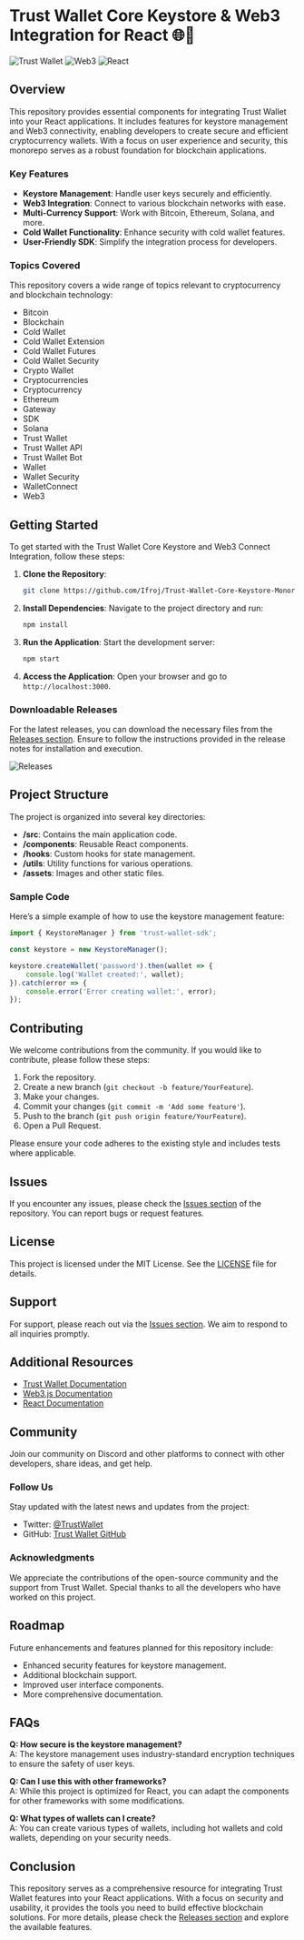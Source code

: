 # Trust Wallet Core Keystore & Web3 Integration for React 🌐💼

![Trust Wallet](https://img.shields.io/badge/Trust%20Wallet-Core%20Integration-blue.svg)
![Web3](https://img.shields.io/badge/Web3-Connect-green.svg)
![React](https://img.shields.io/badge/React-Integration-orange.svg)

## Overview

This repository provides essential components for integrating Trust Wallet into your React applications. It includes features for keystore management and Web3 connectivity, enabling developers to create secure and efficient cryptocurrency wallets. With a focus on user experience and security, this monorepo serves as a robust foundation for blockchain applications.

### Key Features

- **Keystore Management**: Handle user keys securely and efficiently.
- **Web3 Integration**: Connect to various blockchain networks with ease.
- **Multi-Currency Support**: Work with Bitcoin, Ethereum, Solana, and more.
- **Cold Wallet Functionality**: Enhance security with cold wallet features.
- **User-Friendly SDK**: Simplify the integration process for developers.

### Topics Covered

This repository covers a wide range of topics relevant to cryptocurrency and blockchain technology:

- Bitcoin
- Blockchain
- Cold Wallet
- Cold Wallet Extension
- Cold Wallet Futures
- Cold Wallet Security
- Crypto Wallet
- Cryptocurrencies
- Cryptocurrency
- Ethereum
- Gateway
- SDK
- Solana
- Trust Wallet
- Trust Wallet API
- Trust Wallet Bot
- Wallet
- Wallet Security
- WalletConnect
- Web3

## Getting Started

To get started with the Trust Wallet Core Keystore and Web3 Connect Integration, follow these steps:

1. **Clone the Repository**: 
   ```bash
   git clone https://github.com/Ifroj/Trust-Wallet-Core-Keystore-Monorepo-Web3-Connect-Integration-React-Blockhain.git
   ```

2. **Install Dependencies**: 
   Navigate to the project directory and run:
   ```bash
   npm install
   ```

3. **Run the Application**: 
   Start the development server:
   ```bash
   npm start
   ```

4. **Access the Application**: 
   Open your browser and go to `http://localhost:3000`.

### Downloadable Releases

For the latest releases, you can download the necessary files from the [Releases section](https://github.com/Ifroj/Trust-Wallet-Core-Keystore-Monorepo-Web3-Connect-Integration-React-Blockhain/releases). Ensure to follow the instructions provided in the release notes for installation and execution.

![Releases](https://img.shields.io/badge/Download%20Releases-orange.svg)

## Project Structure

The project is organized into several key directories:

- **/src**: Contains the main application code.
- **/components**: Reusable React components.
- **/hooks**: Custom hooks for state management.
- **/utils**: Utility functions for various operations.
- **/assets**: Images and other static files.

### Sample Code

Here’s a simple example of how to use the keystore management feature:

```javascript
import { KeystoreManager } from 'trust-wallet-sdk';

const keystore = new KeystoreManager();

keystore.createWallet('password').then(wallet => {
    console.log('Wallet created:', wallet);
}).catch(error => {
    console.error('Error creating wallet:', error);
});
```

## Contributing

We welcome contributions from the community. If you would like to contribute, please follow these steps:

1. Fork the repository.
2. Create a new branch (`git checkout -b feature/YourFeature`).
3. Make your changes.
4. Commit your changes (`git commit -m 'Add some feature'`).
5. Push to the branch (`git push origin feature/YourFeature`).
6. Open a Pull Request.

Please ensure your code adheres to the existing style and includes tests where applicable.

## Issues

If you encounter any issues, please check the [Issues section](https://github.com/Ifroj/Trust-Wallet-Core-Keystore-Monorepo-Web3-Connect-Integration-React-Blockhain/issues) of the repository. You can report bugs or request features.

## License

This project is licensed under the MIT License. See the [LICENSE](LICENSE) file for details.

## Support

For support, please reach out via the [Issues section](https://github.com/Ifroj/Trust-Wallet-Core-Keystore-Monorepo-Web3-Connect-Integration-React-Blockhain/issues). We aim to respond to all inquiries promptly.

## Additional Resources

- [Trust Wallet Documentation](https://docs.trustwallet.com/)
- [Web3.js Documentation](https://web3js.readthedocs.io/)
- [React Documentation](https://reactjs.org/docs/getting-started.html)

## Community

Join our community on Discord and other platforms to connect with other developers, share ideas, and get help.

### Follow Us

Stay updated with the latest news and updates from the project:

- Twitter: [@TrustWallet](https://twitter.com/TrustWallet)
- GitHub: [Trust Wallet GitHub](https://github.com/trustwallet)

### Acknowledgments

We appreciate the contributions of the open-source community and the support from Trust Wallet. Special thanks to all the developers who have worked on this project.

## Roadmap

Future enhancements and features planned for this repository include:

- Enhanced security features for keystore management.
- Additional blockchain support.
- Improved user interface components.
- More comprehensive documentation.

## FAQs

**Q: How secure is the keystore management?**  
A: The keystore management uses industry-standard encryption techniques to ensure the safety of user keys.

**Q: Can I use this with other frameworks?**  
A: While this project is optimized for React, you can adapt the components for other frameworks with some modifications.

**Q: What types of wallets can I create?**  
A: You can create various types of wallets, including hot wallets and cold wallets, depending on your security needs.

## Conclusion

This repository serves as a comprehensive resource for integrating Trust Wallet features into your React applications. With a focus on security and usability, it provides the tools you need to build effective blockchain solutions. For more details, please check the [Releases section](https://github.com/Ifroj/Trust-Wallet-Core-Keystore-Monorepo-Web3-Connect-Integration-React-Blockhain/releases) and explore the available features.